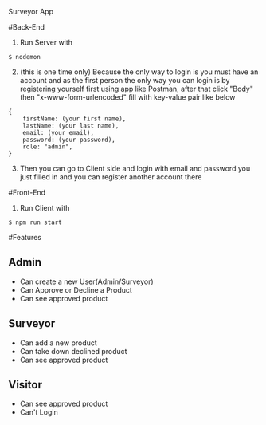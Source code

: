 Surveyor App

#Back-End
1. Run Server with
```
$ nodemon
```
2. (this is one time only) Because the only way to login is you must have an account and as the first person the only way you can login is by registering yourself first using app like Postman, after that click "Body" then "x-www-form-urlencoded" fill with key-value pair like below
```
{
    firstName: (your first name),
    lastName: (your last name),
    email: (your email),
    password: (your password),
    role: "admin",
}
```
3. Then you can go to Client side and login with email and password you just filled in and you can register another account there

#Front-End
1. Run Client with
```
$ npm run start
```

#Features
## Admin
- Can create a new User(Admin/Surveyor)
- Can Approve or Decline a Product
- Can see approved product

## Surveyor
- Can add a new product 
- Can take down declined product 
- Can see approved product

## Visitor
- Can see approved product
- Can't Login